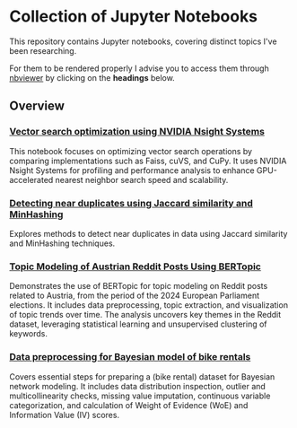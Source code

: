 # Collection of Jupyter Notebooks

This repository contains Jupyter notebooks, covering distinct topics I've been researching. 

For them to be rendered properly I advise you to access them through [nbviewer](https://nbviewer.org/) by clicking on the __headings__ below.

## Overview

### [Vector search optimization using NVIDIA Nsight Systems](https://nbviewer.org/github/gregorgatej/notebooks/blob/master/Vector_search_optimization_using_NVIDIA%20Nsight%20Systems/Vector_search_optimization_using_NVIDIA%20Nsight%20Systems.ipynb)

This notebook focuses on optimizing vector search operations by comparing implementations such as Faiss, cuVS, and CuPy. It uses NVIDIA Nsight Systems for profiling and performance analysis to enhance GPU-accelerated nearest neighbor search speed and scalability.

### [Detecting near duplicates using Jaccard similarity and MinHashing](https://nbviewer.org/github/gregorgatej/notebooks/blob/master/Detecting_near_duplicates_using_Jaccard_similarity_and_MinHashing/Detecting_near_duplicates_using_Jaccard_similarity_and_MinHashing.ipynb)

Explores methods to detect near duplicates in data using Jaccard similarity and MinHashing techniques.

### [Topic Modeling of Austrian Reddit Posts Using BERTopic](https://nbviewer.org/github/gregorgatej/notebooks/blob/master/Topic_modeling_of_Austrian_Reddit_posts_using_BERTopic/Topic_modeling_of_Austrian_Reddit_posts_using_BERTopic.ipynb)

Demonstrates the use of BERTopic for topic modeling on Reddit posts related to Austria, from the period of the 2024 European Parliament elections. It includes data preprocessing, topic extraction, and visualization of topic trends over time. The analysis uncovers key themes in the Reddit dataset, leveraging statistical learning and unsupervised clustering of keywords.

### [Data preprocessing for Bayesian model of bike rentals](https://nbviewer.org/github/gregorgatej/notebooks/blob/master/Data_preprocessing_for_Bayesian_model_of_bike_rentals/Data_preprocessing_for_Bayesian_model_of_bike_rentals.ipynb)

Covers essential steps for preparing a (bike rental) dataset for Bayesian network modeling. It includes data distribution inspection, outlier and multicollinearity checks, missing value imputation, continuous variable categorization, and calculation of Weight of Evidence (WoE) and Information Value (IV) scores.